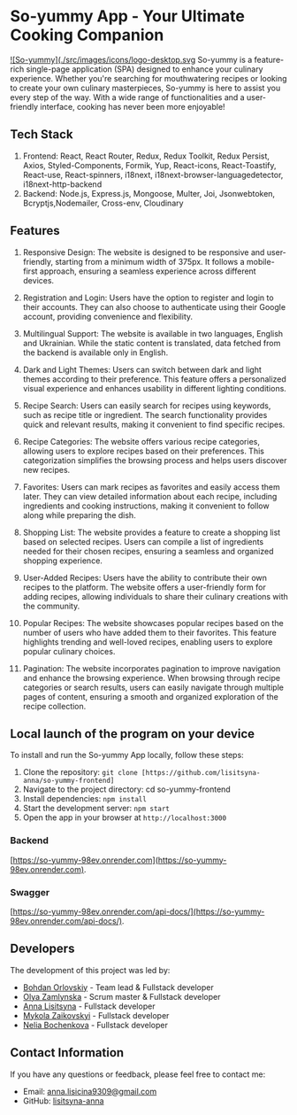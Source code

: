 # So-yummy App - Your Ultimate Cooking Companion

[![So-yummy](./src/images/icons/logo-desktop.svg](https://bohdan100.github.io/so-yummy-frontend/main)
So-yummy is a feature-rich single-page application (SPA) designed to enhance
your culinary experience. Whether you're searching for mouthwatering recipes or
looking to create your own culinary masterpieces, So-yummy is here to assist you
every step of the way. With a wide range of functionalities and a user-friendly
interface, cooking has never been more enjoyable!

## Tech Stack

1. Frontend: React, React Router, Redux, Redux Toolkit, Redux Persist, Axios,
   Styled-Components, Formik, Yup, React-icons, React-Toastify, React-use,
   React-spinners, i18next, i18next-browser-languagedetector,
   i18next-http-backend
2. Backend: Node.js, Express.js, Mongoose, Multer, Joi, Jsonwebtoken,
   Bcryptjs,Nodemailer, Cross-env, Cloudinary

## Features

1. Responsive Design: The website is designed to be responsive and
   user-friendly, starting from a minimum width of 375px. It follows a
   mobile-first approach, ensuring a seamless experience across different
   devices.

2. Registration and Login: Users have the option to register and login to their
   accounts. They can also choose to authenticate using their Google account,
   providing convenience and flexibility.

3. Multilingual Support: The website is available in two languages, English and
   Ukrainian. While the static content is translated, data fetched from the
   backend is available only in English.

4. Dark and Light Themes: Users can switch between dark and light themes
   according to their preference. This feature offers a personalized visual
   experience and enhances usability in different lighting conditions.

5. Recipe Search: Users can easily search for recipes using keywords, such as
   recipe title or ingredient. The search functionality provides quick and
   relevant results, making it convenient to find specific recipes.

6. Recipe Categories: The website offers various recipe categories, allowing
   users to explore recipes based on their preferences. This categorization
   simplifies the browsing process and helps users discover new recipes.

7. Favorites: Users can mark recipes as favorites and easily access them later.
   They can view detailed information about each recipe, including ingredients
   and cooking instructions, making it convenient to follow along while
   preparing the dish.

8. Shopping List: The website provides a feature to create a shopping list based
   on selected recipes. Users can compile a list of ingredients needed for their
   chosen recipes, ensuring a seamless and organized shopping experience.

9. User-Added Recipes: Users have the ability to contribute their own recipes to
   the platform. The website offers a user-friendly form for adding recipes,
   allowing individuals to share their culinary creations with the community.

10. Popular Recipes: The website showcases popular recipes based on the number
    of users who have added them to their favorites. This feature highlights
    trending and well-loved recipes, enabling users to explore popular culinary
    choices.

11. Pagination: The website incorporates pagination to improve navigation and
    enhance the browsing experience. When browsing through recipe categories or
    search results, users can easily navigate through multiple pages of content,
    ensuring a smooth and organized exploration of the recipe collection.

## Local launch of the program on your device

To install and run the So-yummy App locally, follow these steps:

1. Clone the repository:
   `git clone [https://github.com/lisitsyna-anna/so-yummy-frontend]`
2. Navigate to the project directory: cd so-yummy-frontend
3. Install dependencies: `npm install`
4. Start the development server: `npm start`
5. Open the app in your browser at `http://localhost:3000`

### Backend

[https://so-yummy-98ev.onrender.com](https://so-yummy-98ev.onrender.com).

### Swagger

[https://so-yummy-98ev.onrender.com/api-docs/](https://so-yummy-98ev.onrender.com/api-docs/).

## Developers

The development of this project was led by:

- [Bohdan Orlovskiy](https://github.com/Bohdan100) - Team lead & Fullstack
  developer
- [Olya Zamlynska](https://github.com/olhazamlynska) - Scrum master & Fullstack
  developer
- [Anna Lisitsyna](https://github.com/lisitsyna-anna) - Fullstack developer
- [Mykola Zaikovskyi](https://github.com/mykola1982) - Fullstack developer
- [Nelia Bochenkova](https://github.com/Nelia95) - Fullstack developer

## Contact Information

If you have any questions or feedback, please feel free to contact me:

- Email: [anna.lisicina9309@gmail.com](mailto:anna.lisicina9309@gmail.com)
- GitHub: [lisitsyna-anna](https://github.com/lisitsyna-anna)
